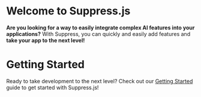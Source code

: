 # Welcome to Suppress.js

**Are you looking for a way to easily integrate complex AI features into your applications?** With Suppress, you can quickly and easily add features and **take your app to the next level!**



# Getting Started
Ready to take development to the next level? Check out our [Getting Started](./getting-started.md) guide to get started with Suppress.js!
